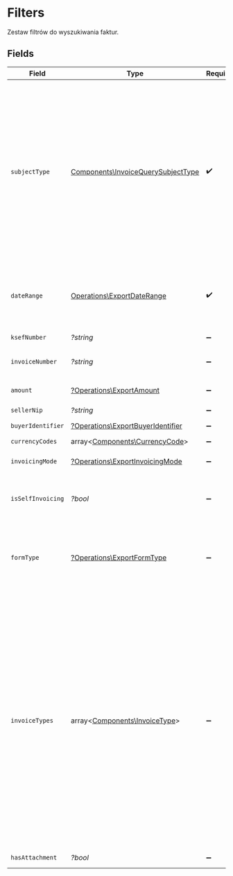 # Filters

Zestaw filtrów do wyszukiwania faktur.


## Fields

| Field                                                                                                                                                                                                                                                                                                                                                                                                                                                   | Type                                                                                                                                                                                                                                                                                                                                                                                                                                                    | Required                                                                                                                                                                                                                                                                                                                                                                                                                                                | Description                                                                                                                                                                                                                                                                                                                                                                                                                                             |
| ------------------------------------------------------------------------------------------------------------------------------------------------------------------------------------------------------------------------------------------------------------------------------------------------------------------------------------------------------------------------------------------------------------------------------------------------------- | ------------------------------------------------------------------------------------------------------------------------------------------------------------------------------------------------------------------------------------------------------------------------------------------------------------------------------------------------------------------------------------------------------------------------------------------------------- | ------------------------------------------------------------------------------------------------------------------------------------------------------------------------------------------------------------------------------------------------------------------------------------------------------------------------------------------------------------------------------------------------------------------------------------------------------- | ------------------------------------------------------------------------------------------------------------------------------------------------------------------------------------------------------------------------------------------------------------------------------------------------------------------------------------------------------------------------------------------------------------------------------------------------------- |
| `subjectType`                                                                                                                                                                                                                                                                                                                                                                                                                                           | [Components\InvoiceQuerySubjectType](../../Models/Components/InvoiceQuerySubjectType.md)                                                                                                                                                                                                                                                                                                                                                                | :heavy_check_mark:                                                                                                                                                                                                                                                                                                                                                                                                                                      | Typ podmiotu, którego dotyczą kryteria filtrowania metadanych faktur.<br/>Określa kontekst, w jakim przeszukiwane są dane.<br/>\| Wartość \| Opis \|<br/>\| --- \| --- \|<br/>\| Subject1 \| Podmiot 1 \|<br/>\| Subject2 \| Podmiot 2 \|<br/>\| Subject3 \| Podmiot 3 \|<br/>\| SubjectAuthorized \| Podmiot upoważniony \|<br/>                                                                                                                       |
| `dateRange`                                                                                                                                                                                                                                                                                                                                                                                                                                             | [Operations\ExportDateRange](../../Models/Operations/ExportDateRange.md)                                                                                                                                                                                                                                                                                                                                                                                | :heavy_check_mark:                                                                                                                                                                                                                                                                                                                                                                                                                                      | Typ i zakres dat, według którego mają być filtrowane faktury. Dozwolony maksymalny okres wynosi 2 lata.                                                                                                                                                                                                                                                                                                                                                 |
| `ksefNumber`                                                                                                                                                                                                                                                                                                                                                                                                                                            | *?string*                                                                                                                                                                                                                                                                                                                                                                                                                                               | :heavy_minus_sign:                                                                                                                                                                                                                                                                                                                                                                                                                                      | Numer KSeF faktury.                                                                                                                                                                                                                                                                                                                                                                                                                                     |
| `invoiceNumber`                                                                                                                                                                                                                                                                                                                                                                                                                                         | *?string*                                                                                                                                                                                                                                                                                                                                                                                                                                               | :heavy_minus_sign:                                                                                                                                                                                                                                                                                                                                                                                                                                      | Numer faktury nadany przez wystawcę.                                                                                                                                                                                                                                                                                                                                                                                                                    |
| `amount`                                                                                                                                                                                                                                                                                                                                                                                                                                                | [?Operations\ExportAmount](../../Models/Operations/ExportAmount.md)                                                                                                                                                                                                                                                                                                                                                                                     | :heavy_minus_sign:                                                                                                                                                                                                                                                                                                                                                                                                                                      | Filtr kwotowy – brutto, netto lub VAT (z wartością).                                                                                                                                                                                                                                                                                                                                                                                                    |
| `sellerNip`                                                                                                                                                                                                                                                                                                                                                                                                                                             | *?string*                                                                                                                                                                                                                                                                                                                                                                                                                                               | :heavy_minus_sign:                                                                                                                                                                                                                                                                                                                                                                                                                                      | Nip sprzedawcy.                                                                                                                                                                                                                                                                                                                                                                                                                                         |
| `buyerIdentifier`                                                                                                                                                                                                                                                                                                                                                                                                                                       | [?Operations\ExportBuyerIdentifier](../../Models/Operations/ExportBuyerIdentifier.md)                                                                                                                                                                                                                                                                                                                                                                   | :heavy_minus_sign:                                                                                                                                                                                                                                                                                                                                                                                                                                      | Identyfikator nabywcy.                                                                                                                                                                                                                                                                                                                                                                                                                                  |
| `currencyCodes`                                                                                                                                                                                                                                                                                                                                                                                                                                         | array<[Components\CurrencyCode](../../Models/Components/CurrencyCode.md)>                                                                                                                                                                                                                                                                                                                                                                               | :heavy_minus_sign:                                                                                                                                                                                                                                                                                                                                                                                                                                      | Kody walut.                                                                                                                                                                                                                                                                                                                                                                                                                                             |
| `invoicingMode`                                                                                                                                                                                                                                                                                                                                                                                                                                         | [?Operations\ExportInvoicingMode](../../Models/Operations/ExportInvoicingMode.md)                                                                                                                                                                                                                                                                                                                                                                       | :heavy_minus_sign:                                                                                                                                                                                                                                                                                                                                                                                                                                      | Tryb wystawienia faktury: online lub offline.                                                                                                                                                                                                                                                                                                                                                                                                           |
| `isSelfInvoicing`                                                                                                                                                                                                                                                                                                                                                                                                                                       | *?bool*                                                                                                                                                                                                                                                                                                                                                                                                                                                 | :heavy_minus_sign:                                                                                                                                                                                                                                                                                                                                                                                                                                      | Czy faktura została wystawiona w trybie samofakturowania.                                                                                                                                                                                                                                                                                                                                                                                               |
| `formType`                                                                                                                                                                                                                                                                                                                                                                                                                                              | [?Operations\ExportFormType](../../Models/Operations/ExportFormType.md)                                                                                                                                                                                                                                                                                                                                                                                 | :heavy_minus_sign:                                                                                                                                                                                                                                                                                                                                                                                                                                      | Typ dokumentu.<br/>\| Wartość \| Opis \|<br/>\| --- \| --- \|<br/>\| FA \| Faktura VAT \|<br/>\| PEF \| Faktura PEF \|<br/>\| RR \| Faktura RR \|<br/>                                                                                                                                                                                                                                                                                                  |
| `invoiceTypes`                                                                                                                                                                                                                                                                                                                                                                                                                                          | array<[Components\InvoiceType](../../Models/Components/InvoiceType.md)>                                                                                                                                                                                                                                                                                                                                                                                 | :heavy_minus_sign:                                                                                                                                                                                                                                                                                                                                                                                                                                      | Rodzaje faktur.<br/>\| Wartość \| Opis \|<br/>\| --- \| --- \|<br/>\| Vat \| (FA) Podstawowa \|<br/>\| Zal \| (FA) Zaliczkowa \|<br/>\| Kor \| (FA) Korygująca \|<br/>\| Roz \| (FA) Rozliczeniowa \|<br/>\| Upr \| (FA) Uproszczona \|<br/>\| KorZal \| (FA) Korygująca fakturę zaliczkową \|<br/>\| KorRoz \| (FA) Korygująca fakturę rozliczeniową \|<br/>\| VatPef \| (PEF) Podstawowowa \|<br/>\| VatPefSp \| (PEF) Specjalizowana \|<br/>\| KorPef \| (PEF) Korygująca \|<br/>\| VatRr \| (RR) Podstawowa \|<br/>\| KorVatRr \| (RR) Korygująca \|<br/> |
| `hasAttachment`                                                                                                                                                                                                                                                                                                                                                                                                                                         | *?bool*                                                                                                                                                                                                                                                                                                                                                                                                                                                 | :heavy_minus_sign:                                                                                                                                                                                                                                                                                                                                                                                                                                      | Czy faktura ma załącznik.                                                                                                                                                                                                                                                                                                                                                                                                                               |